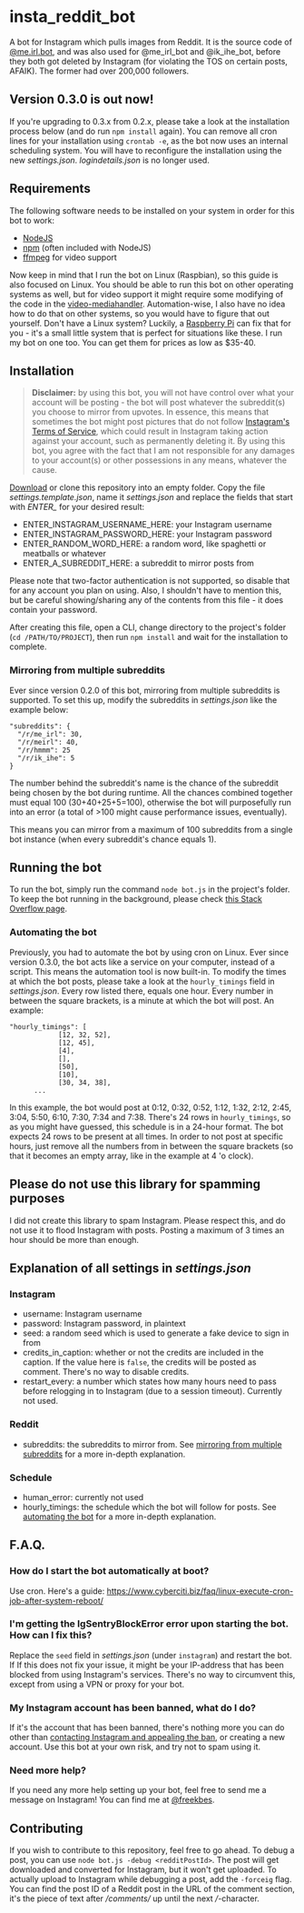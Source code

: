 # insta_reddit_bot

A bot for Instagram which pulls images from Reddit. It is the source code of [@me.irl.bot](https://instagram.com/me.irl.bot), and was also used for @me_irl_bot and @ik_ihe_bot, before they both got deleted by Instagram (for violating the TOS on certain posts, AFAIK). The former had over 200,000 followers.



## Version 0.3.0 is out now!

If you're upgrading to 0.3.x from 0.2.x, please take a look at the installation process below (and do run `npm install` again). You can remove all cron lines for your installation using `crontab -e`, as the bot now uses an internal scheduling system. You will have to reconfigure the installation using the new *settings.json*. *logindetails.json* is no longer used.



## Requirements

The following software needs to be installed on your system in order for this bot to work:
- [NodeJS](https://nodejs.org/)
- [npm](https://www.npmjs.com/get-npm) (often included with NodeJS)
- [ffmpeg](https://github.com/adaptlearning/adapt_authoring/wiki/Installing-FFmpeg) for video support

Now keep in mind that I run the bot on Linux (Raspbian), so this guide is also focused on Linux. You should be able to run this bot on other operating systems as well, but for video support it might require some modifying of the code in the [video-mediahandler](https://github.com/FreekBes/insta_reddit_bot/blob/master/media_handlers/video.js). Automation-wise, I also have no idea how to do that on other systems, so you would have to figure that out yourself. Don't have a Linux system? Luckily, a [Raspberry Pi](https://www.raspberrypi.org/) can fix that for you - it's a small little system that is perfect for situations like these. I run my bot on one too. You can get them for prices as low as $35-40.



## Installation

> **Disclaimer:** by using this bot, you will not have control over what your account will be posting - the bot will post whatever the subreddit(s) you choose to mirror from upvotes. In essence, this means that sometimes the bot might post pictures that do not follow [Instagram's Terms of Service](https://help.instagram.com/477434105621119), which could result in Instagram taking action against your account, such as permanently deleting it. By using this bot, you agree with the fact that I am not responsible for any damages to your account(s) or other possessions in any means, whatever the cause.


[Download](https://github.com/FreekBes/insta_reddit_bot/archive/master.zip) or clone this repository into an empty folder. Copy the file *settings.template.json*, name it *settings.json* and replace the fields that start with *ENTER_* for your desired result:
- ENTER_INSTAGRAM_USERNAME_HERE: your Instagram username
- ENTER_INSTAGRAM_PASSWORD_HERE: your Instagram password
- ENTER_RANDOM_WORD_HERE: a random word, like spaghetti or meatballs or whatever
- ENTER_A_SUBREDDIT_HERE: a subreddit to mirror posts from

Please note that two-factor authentication is not supported, so disable that for any account you plan on using. Also, I shouldn't have to mention this, but be careful showing/sharing any of the contents from this file - it does contain your password.

After creating this file, open a CLI, change directory to the project's folder (`cd /PATH/TO/PROJECT`), then run `npm install` and wait for the installation to complete.


### Mirroring from multiple subreddits

Ever since version 0.2.0 of this bot, mirroring from multiple subreddits is supported. To set this up, modify the subreddits in *settings.json* like the example below:

```
"subreddits": {
  "/r/me_irl": 30,
  "/r/meirl": 40,
  "/r/hmmm": 25
  "/r/ik_ihe": 5
}
```

The number behind the subreddit's name is the chance of the subreddit being chosen by the bot during runtime. All the chances combined together must equal 100 (30+40+25+5=100), otherwise the bot will purposefully run into an error (a total of >100 might cause performance issues, eventually).

This means you can mirror from a maximum of 100 subreddits from a single bot instance (when every subreddit's chance equals 1).



## Running the bot

To run the bot, simply run the command `node bot.js` in the project's folder. To keep the bot running in the background, please check [this Stack Overflow page](https://stackoverflow.com/questions/4018154/how-do-i-run-a-node-js-app-as-a-background-service).


### Automating the bot

Previously, you had to automate the bot by using cron on Linux. Ever since version 0.3.0, the bot acts like a service on your computer, instead of a script. This means the automation tool is now built-in. To modify the times at which the bot posts, please take a look at the `hourly_timings` field in *settings.json*. Every row listed there, equals one hour. Every number in between the square brackets, is a minute at which the bot will post. An example:

```
"hourly_timings": [
			[12, 32, 52],
			[12, 45],
			[4],
			[],
			[50],
			[10],
			[30, 34, 38],
      ...
```

In this example, the bot would post at 0:12, 0:32, 0:52, 1:12, 1:32, 2:12, 2:45, 3:04, 5:50, 6:10, 7:30, 7:34 and 7:38. There's 24 rows in `hourly_timings`, so as you might have guessed, this schedule is in a 24-hour format. The bot expects 24 rows to be present at all times. In order to not post at specific hours, just remove all the numbers from in between the square brackets (so that it becomes an empty array, like in the example at 4 'o clock).



## Please do not use this library for spamming purposes

I did not create this library to spam Instagram. Please respect this, and do not use it to flood Instagram with posts. Posting a maximum of 3 times an hour should be more than enough.



## Explanation of all settings in *settings.json*

### Instagram

- username: Instagram username
- password: Instagram password, in plaintext
- seed: a random seed which is used to generate a fake device to sign in from
- credits_in_caption: whether or not the credits are included in the caption. If the value here is `false`, the credits will be posted as comment. There's no way to disable credits.
- restart_every: a number which states how many hours need to pass before relogging in to Instagram (due to a session timeout). Currently not used.

### Reddit

- subreddits: the subreddits to mirror from. See [mirroring from multiple subreddits](https://github.com/FreekBes/insta_reddit_bot#mirroring-from-multiple-subreddits) for a more in-depth explanation.

### Schedule

- human_error: currently not used
- hourly_timings: the schedule which the bot will follow for posts. See [automating the bot](https://github.com/FreekBes/insta_reddit_bot#automating-the-bot) for a more in-depth explanation.



## F.A.Q.

### How do I start the bot automatically at boot?

Use cron. Here's a guide: https://www.cyberciti.biz/faq/linux-execute-cron-job-after-system-reboot/

### I'm getting the IgSentryBlockError error upon starting the bot. How can I fix this?

Replace the `seed` field in *settings.json* (under `instagram`) and restart the bot. If If this does not fix your issue, it might be your IP-address that has been blocked from using Instagram's services. There's no way to circumvent this, except from using a VPN or proxy for your bot.


### My Instagram account has been banned, what do I do?

If it's the account that has been banned, there's nothing more you can do other than [contacting Instagram and appealing the ban](https://help.instagram.com/contact/606967319425038), or creating a new account. Use this bot at your own risk, and try not to spam using it.


### Need more help?

If you need any more help setting up your bot, feel free to send me a message on Instagram! You can find me at [@freekbes](https://www.instagram.com/freekbes).



## Contributing

If you wish to contribute to this repository, feel free to go ahead. To debug a post, you can use `node bot.js -debug <redditPostId>`. The post will get downloaded and converted for Instagram, but it won't get uploaded. To actually upload to Instagram while debugging a post, add the `-forceig` flag. You can find the post ID of a Reddit post in the URL of the comment section, it's the piece of text after */comments/* up until the next */*-character.

